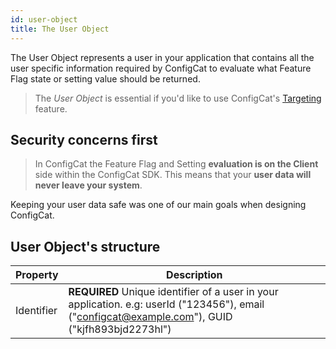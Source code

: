 ```yaml
---
id: user-object
title: The User Object
---
```

The User Object represents a user in your application that contains all the user specific information required by ConfigCat to evaluate what Feature Flag state or setting value should be returned.

>The *User Object* is essential if you'd like to use ConfigCat's [Targeting](advanced/targeting.md) feature.

## Security concerns first
>In ConfigCat the Feature Flag and Setting **evaluation is on the Client** side within the ConfigCat SDK. This means that your **user data will never leave your system**. 

Keeping your user data safe was one of our main goals when designing ConfigCat.

## User Object's structure


Property|Description
---|---
Identifier|**REQUIRED** Unique identifier of a user in your application. e.g: userId ("123456"), email ("configcat@example.com"), GUID ("kjfh893bjd2273hl")
